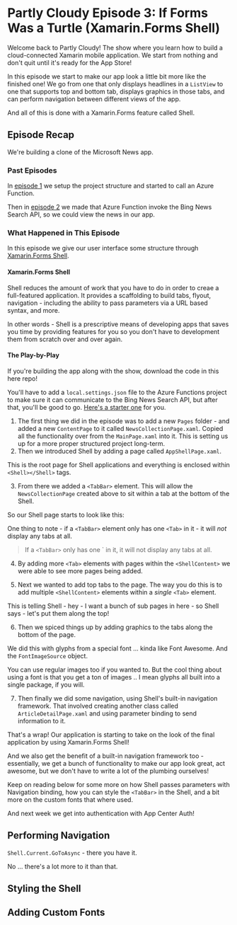 # Partly Cloudy Episode 3: If Forms Was a Turtle (Xamarin.Forms Shell)

Welcome back to Partly Cloudy! The show where you learn how to build a cloud-connected Xamarin mobile application. We start from nothing and don't quit until it's ready for the App Store!

In this episode we start to make our app look a little bit more like the finished one! We go from one that only displays headlines in a `ListView` to one that supports top and bottom tab, displays graphics in those tabs, and can perform navigation between different views of the app.

And all of this is done with a Xamarin.Forms feature called Shell.

## Episode Recap

We're building a clone of the Microsoft News app. 

### Past Episodes 

In [episode 1](https://channel9.msdn.com/Shows/Partly-Cloudy/Hello-News-Intro-project-structure-and-HTTP-requests?WT.mc_id=partlycloudy-c9-masoucou) we setup the project structure and started to call an Azure Function.

Then in [episode 2](https://channel9.msdn.com/Shows/Partly-Cloudy/Inform-Me-Bing-News-API?WT.mc_id=partlycloudy-c9-masoucou) we made that Azure Function invoke the Bing News Search API, so we could view the news in our app.

### What Happened in This Episode

In this episode we give our user interface some structure through [Xamarin.Forms Shell](https://docs.microsoft.com/xamarin/xamarin-forms/app-fundamentals/shell/?WT.mc_id=partlycloudy-c9-masoucou).

#### Xamarin.Forms Shell

Shell reduces the amount of work that you have to do in order to creae a full-featured application. It provides a scaffolding to build tabs, flyout, navigation - including the ability to pass parameters via a URL based syntax, and more.

In other words - Shell is a prescriptive means of developing apps that saves you time by providing features for you so you don't have to development them from scratch over and over again.

#### The Play-by-Play

If you're building the app along with the show, download the code in this here repo!

You'll have to add a `local.settings.json` file to the Azure Functions project to make sure it can communicate to the Bing News Search API, but after that, you'll be good to go. [Here's a starter one](https://gist.github.com/codemillmatt/828ace7089a93fccd0ac4012e006d9a4) for you.

1. The first thing we did in the episode was to add a new `Pages` folder - and added a new `ContentPage` to it called `NewsCollectionPage.xaml`. Copied all the functionality over from the `MainPage.xaml` into it. This is setting us up for a more proper structured project long-term.
1. Then we introduced Shell by adding a page called `AppShellPage.xaml`.

This is the root page for Shell applications and everything is enclosed within `<Shell></Shell>` tags.

3. From there we added a `<TabBar>` element. This will allow the `NewsCollectionPage` created above to sit within a tab at the bottom of the Shell.

So our Shell page starts to look like this:

<script src="https://gist.github.com/codemillmatt/e9f7c564924cdef3ddaac9128fee57ee.js"></script>

One thing to note - if a `<TabBar>` element only has one `<Tab>` in it - it will _not_ display any tabs at all.

> If a `<TabBar>` only has one `<Tab> in it, it will not display any tabs at all.

4. By adding more `<Tab>` elements with pages within the `<ShellContent>` we were able to see more pages being added.

5. Next we wanted to add top tabs to the page. The way you do this is to add multiple `<ShellContent>` elements within a _single_ `<Tab>` element. 

This is telling Shell - hey - I want a bunch of sub pages in here - so Shell says - let's put them along the top!

<script src="https://gist.github.com/codemillmatt/c805ec773676d8ee34f32a4f251abf4b.js"></script>

6. Then we spiced things up by adding graphics to the tabs along the bottom of the page.

We did this with glyphs from a special font ... kinda like Font Awesome. And the `FontImageSource` object.

You can use regular images too if you wanted to. But the cool thing about using a font is that you get a ton of images .. I mean glyphs all built into a single package, if you will.

7. Then finally we did some navigation, using Shell's built-in navigation framework. That involved creating another class called `ArticleDetailPage.xaml` and using parameter binding to send information to it.

That's a wrap! Our application is starting to take on the look of the final application by using Xamarin.Forms Shell!

And we also get the benefit of a built-in navigation framework too - essentially, we get a bunch of functionality to make our app look great, act awesome, but we don't have to write a lot of the plumbing ourselves!

Keep on reading below for some more on how Shell passes parameters with Navigation binding, how you can style the `<TabBar>` in the Shell, and a bit more on the custom fonts that where used.

And next week we get into authentication with App Center Auth!

## Performing Navigation

`Shell.Current.GoToAsync` - there you have it.

No ... there's a lot more to it than that.

## Styling the Shell

## Adding Custom Fonts